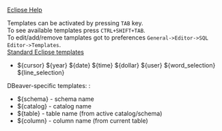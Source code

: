 [Eclipse Help](http://help.eclipse.org/juno/index.jsp?topic=%2Forg.eclipse.jdt.doc.user%2Fconcepts%2Fconcept-editor-templates.htm)

Templates can be activated by pressing `TAB` key.  
To see available templates press `CTRL+SHIFT+TAB`.  
To edit/add/remove tamplates got to preferences `General->Editor->SQL Editor->Templates`.  
[Standard Eclipse templates](http://help.eclipse.org/juno/topic/org.eclipse.jdt.doc.user/concepts/concept-template-variables.htm?cp=1_2_6_0)  
- ${cursor}
${year}
${date}
${time}
${dollar}
${user}
${word_selection}
${line_selection}

DBeaver-specific templates:  :
- ${schema} - schema name
- ${catalog} - catalog name
- ${table} - table name (from active catalog/schema)
- ${column} - column name (from current table)